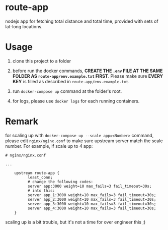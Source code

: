 # route-app
nodejs app for fetching total distance and total time, provided with sets of lat-long locations.

# Usage

1. clone this project to a folder

2. before run the docker commands, **CREATE THE `.env` FILE AT THE SAME FOLDER AS `route-app/env.example.txt` FIRST**. Please make sure **EVERY KEY** is filled as described in `route-app/env.example.txt`.

3. run `docker-compose up` command at the folder's root.

4. for logs, please use `docker logs` for each running containers.

# Remark

for scaling up with `docker-compose up --scale app=<Number>` command, please edit `nginx/nginx.conf` to make sure upstream server match the scale number. For example, if scale up to 4 app:

```
# nginx/nginx.conf

...

    upstream route-app {
          least_conn;
          # change the following codes:
          server app:3000 weight=10 max_fails=3 fail_timeout=30s;
          # into this:
          server app_1:3000 weight=10 max_fails=3 fail_timeout=30s;
          server app_2:3000 weight=10 max_fails=3 fail_timeout=30s;
          server app_3:3000 weight=10 max_fails=3 fail_timeout=30s;
          server app_4:3000 weight=10 max_fails=3 fail_timeout=30s;
    }
```
scaling up is a bit trouble, but it's not a time for over engineer this ;)
